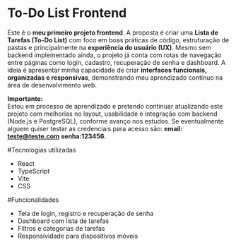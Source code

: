 # To-Do List Frontend

Este é o **meu primeiro projeto frontend**. 
A proposta é criar uma **Lista de Tarefas (To-Do List)** com foco em boas práticas de código, estruturação de pastas e principalmente na **experiência do usuário (UX)**.
Mesmo sem backend implementado ainda, o projeto já conta com rotas de navegação entre páginas como login, cadastro, recuperação de senha e dashboard.
A ideia é apresentar minha capacidade de criar **interfaces funcionais, organizadas e responsivas**, demonstrando meu aprendizado contínuo na área de desenvolvimento web.

**Importante:**  
Estou em processo de aprendizado e pretendo continuar atualizando este projeto com melhorias no layout, usabilidade e integração com backend (Node.js e PostgreSQL), conforme avanço nos estudos.
Se eventualmente alguem quiser testar as credenciais para acesso são: 
**email: teste@teste.com** **senha:123456**.

#Tecnologias utilizadas

- React
- TypeScript
- Vite
- CSS

#Funcionalidades

- Tela de login, registro e recuperação de senha
- Dashboard com lista de tarefas
- Filtros e categorias de tarefas
- Responsividade para dispositivos móveis







